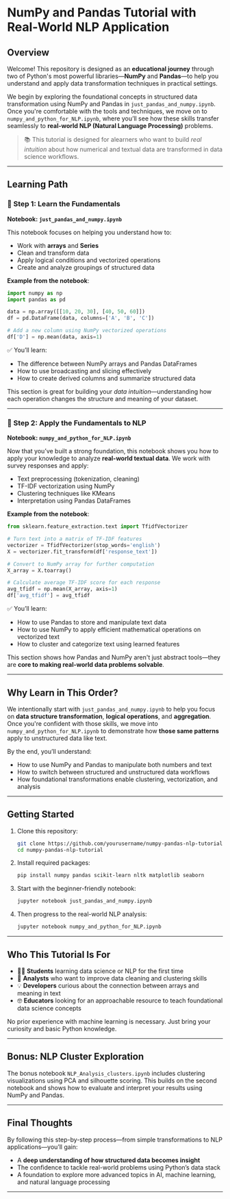 
# NumPy and Pandas Tutorial with Real-World NLP Application

## Overview

Welcome! This repository is designed as an **educational journey** through two of Python's most powerful libraries—**NumPy** and **Pandas**—to help you understand and apply data transformation techniques in practical settings.

We begin by exploring the foundational concepts in structured data transformation using NumPy and Pandas in `just_pandas_and_numpy.ipynb`. Once you're comfortable with the tools and techniques, we move on to `numpy_and_python_for_NLP.ipynb`, where you’ll see how these skills transfer seamlessly to **real-world NLP (Natural Language Processing)** problems.

> 📚 This tutorial is designed for alearners who want to build *real intuition* about how numerical and textual data are transformed in data science workflows.

---

## Learning Path

### 📘 Step 1: Learn the Fundamentals
**Notebook: `just_pandas_and_numpy.ipynb`**

This notebook focuses on helping you understand how to:
- Work with **arrays** and **Series**
- Clean and transform data
- Apply logical conditions and vectorized operations
- Create and analyze groupings of structured data

**Example from the notebook**:

```python
import numpy as np
import pandas as pd

data = np.array([[10, 20, 30], [40, 50, 60]])
df = pd.DataFrame(data, columns=['A', 'B', 'C'])

# Add a new column using NumPy vectorized operations
df['D'] = np.mean(data, axis=1)
```

✅ You’ll learn:
- The difference between NumPy arrays and Pandas DataFrames
- How to use broadcasting and slicing effectively
- How to create derived columns and summarize structured data

This section is great for building your *data intuition*—understanding how each operation changes the structure and meaning of your dataset.

---

### 📙 Step 2: Apply the Fundamentals to NLP
**Notebook: `numpy_and_python_for_NLP.ipynb`**

Now that you’ve built a strong foundation, this notebook shows you how to apply your knowledge to analyze **real-world textual data**. We work with survey responses and apply:
- Text preprocessing (tokenization, cleaning)
- TF-IDF vectorization using NumPy
- Clustering techniques like KMeans
- Interpretation using Pandas DataFrames

**Example from the notebook**:

```python
from sklearn.feature_extraction.text import TfidfVectorizer

# Turn text into a matrix of TF-IDF features
vectorizer = TfidfVectorizer(stop_words='english')
X = vectorizer.fit_transform(df['response_text'])

# Convert to NumPy array for further computation
X_array = X.toarray()

# Calculate average TF-IDF score for each response
avg_tfidf = np.mean(X_array, axis=1)
df['avg_tfidf'] = avg_tfidf
```

✅ You’ll learn:
- How to use Pandas to store and manipulate text data
- How to use NumPy to apply efficient mathematical operations on vectorized text
- How to cluster and categorize text using learned features

This section shows how Pandas and NumPy aren't just abstract tools—they are **core to making real-world data problems solvable**.

---

## Why Learn in This Order?

We intentionally start with `just_pandas_and_numpy.ipynb` to help you focus on **data structure transformation**, **logical operations**, and **aggregation**. Once you're confident with those skills, we move into `numpy_and_python_for_NLP.ipynb` to demonstrate how **those same patterns** apply to unstructured data like text.

By the end, you’ll understand:
- How to use NumPy and Pandas to manipulate both numbers and text
- How to switch between structured and unstructured data workflows
- How foundational transformations enable clustering, vectorization, and analysis

---

## Getting Started

1. Clone this repository:
   ```bash
   git clone https://github.com/yourusername/numpy-pandas-nlp-tutorial.git
   cd numpy-pandas-nlp-tutorial
   ```

2. Install required packages:
   ```bash
   pip install numpy pandas scikit-learn nltk matplotlib seaborn
   ```

3. Start with the beginner-friendly notebook:
   ```bash
   jupyter notebook just_pandas_and_numpy.ipynb
   ```

4. Then progress to the real-world NLP analysis:
   ```bash
   jupyter notebook numpy_and_python_for_NLP.ipynb
   ```

---

## Who This Tutorial Is For

- 🧑‍🎓 **Students** learning data science or NLP for the first time  
- 🧪 **Analysts** who want to improve data cleaning and clustering skills  
- 💡 **Developers** curious about the connection between arrays and meaning in text  
- 🤓 **Educators** looking for an approachable resource to teach foundational data science concepts  

No prior experience with machine learning is necessary. Just bring your curiosity and basic Python knowledge.

---

## Bonus: NLP Cluster Exploration

The bonus notebook `NLP_Analysis_clusters.ipynb` includes clustering visualizations using PCA and silhouette scoring. This builds on the second notebook and shows how to evaluate and interpret your results using NumPy and Pandas.

---

## Final Thoughts

By following this step-by-step process—from simple transformations to NLP applications—you’ll gain:
- A **deep understanding of how structured data becomes insight**
- The confidence to tackle real-world problems using Python’s data stack
- A foundation to explore more advanced topics in AI, machine learning, and natural language processing

---
